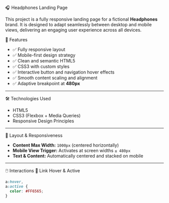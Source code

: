 🎧 Headphones Landing Page

This project is a fully responsive landing page for a fictional **Headphones** brand. It is designed to adapt seamlessly between desktop and mobile views, delivering an engaging user experience across all devices.



🔧 Features

- ✅ Fully responsive layout
- ✅ Mobile-first design strategy
- ✅ Clean and semantic HTML5
- ✅ CSS3 with custom styles
- ✅ Interactive button and navigation hover effects
- ✅ Smooth content scaling and alignment
- ✅ Adaptive breakpoint at **480px**

---

 🛠 Technologies Used

- HTML5
- CSS3 (Flexbox + Media Queries)
- Responsive Design Principles

---

 📐 Layout & Responsiveness

- **Content Max Width:** `1000px` (centered horizontally)
- **Mobile View Trigger:** Activates at screen widths `≤ 480px`
- **Text & Content:** Automatically centered and stacked on mobile

---

🖱️ Interactions
 🔗 Link Hover & Active

```css
a:hover,
a:active {
  color: #FF6565;
}
